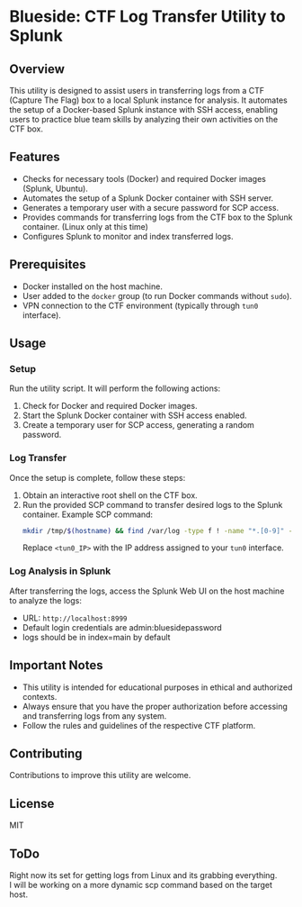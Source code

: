 # Blueside: CTF Log Transfer Utility to Splunk

## Overview
This utility is designed to assist users in transferring logs from a CTF (Capture The Flag) box to a local Splunk instance for analysis. It automates the setup of a Docker-based Splunk instance with SSH access, enabling users to practice blue team skills by analyzing their own activities on the CTF box.

## Features
- Checks for necessary tools (Docker) and required Docker images (Splunk, Ubuntu).
- Automates the setup of a Splunk Docker container with SSH server.
- Generates a temporary user with a secure password for SCP access.
- Provides commands for transferring logs from the CTF box to the Splunk container. (Linux only at this time)
- Configures Splunk to monitor and index transferred logs.

## Prerequisites
- Docker installed on the host machine.
- User added to the `docker` group (to run Docker commands without `sudo`).
- VPN connection to the CTF environment (typically through `tun0` interface).

## Usage

### Setup
Run the utility script. It will perform the following actions:
1. Check for Docker and required Docker images.
2. Start the Splunk Docker container with SSH access enabled.
3. Create a temporary user for SCP access, generating a random password.

### Log Transfer
Once the setup is complete, follow these steps:
1. Obtain an interactive root shell on the CTF box.
2. Run the provided SCP command to transfer desired logs to the Splunk container.
   Example SCP command:
   ```bash
   mkdir /tmp/$(hostname) && find /var/log -type f ! -name "*.[0-9]" -exec cp '{}' /tmp/$(hostname) \; && chmod 644 /tmp/$(hostname)/* && scp -r -P 22022 /tmp/$(hostname) blueside@tun0:/tmp/ctflogs && rm -rf /tmp/$(hostname)
   ```
   Replace `<tun0_IP>` with the IP address assigned to your `tun0` interface.

### Log Analysis in Splunk
After transferring the logs, access the Splunk Web UI on the host machine to analyze the logs:
- URL: `http://localhost:8999`
- Default login credentials are admin:bluesidepassword
- logs should be in index=main by default

## Important Notes
- This utility is intended for educational purposes in ethical and authorized contexts.
- Always ensure that you have the proper authorization before accessing and transferring logs from any system.
- Follow the rules and guidelines of the respective CTF platform.

## Contributing
Contributions to improve this utility are welcome.  

## License
MIT

## ToDo
Right now its set for getting logs from Linux and its grabbing everything.   
I will be working on a more dynamic scp command based on the target host.
